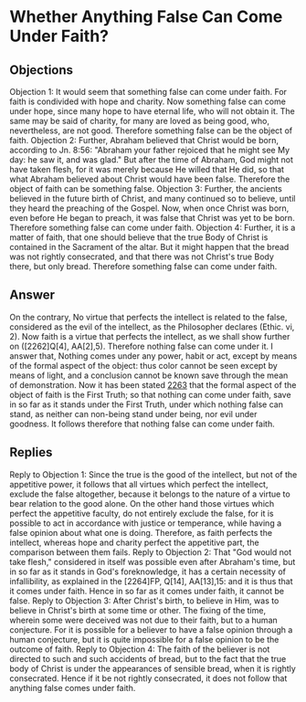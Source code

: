 # Whether Anything False Can Come Under Faith?
## Objections
Objection 1: It would seem that something false can come under faith. For faith is condivided with hope and charity. Now something false can come under hope, since many hope to have eternal life, who will not obtain it. The same may be said of charity, for many are loved as being good, who, nevertheless, are not good. Therefore something false can be the object of faith.
Objection 2: Further, Abraham believed that Christ would be born, according to Jn. 8:56: "Abraham your father rejoiced that he might see My day: he saw it, and was glad." But after the time of Abraham, God might not have taken flesh, for it was merely because He willed that He did, so that what Abraham believed about Christ would have been false. Therefore the object of faith can be something false.
Objection 3: Further, the ancients believed in the future birth of Christ, and many continued so to believe, until they heard the preaching of the Gospel. Now, when once Christ was born, even before He began to preach, it was false that Christ was yet to be born. Therefore something false can come under faith.
Objection 4: Further, it is a matter of faith, that one should believe that the true Body of Christ is contained in the Sacrament of the altar. But it might happen that the bread was not rightly consecrated, and that there was not Christ's true Body there, but only bread. Therefore something false can come under faith.
## Answer
On the contrary, No virtue that perfects the intellect is related to the false, considered as the evil of the intellect, as the Philosopher declares (Ethic. vi, 2). Now faith is a virtue that perfects the intellect, as we shall show further on ([2262]Q[4], AA[2],5). Therefore nothing false can come under it.
I answer that, Nothing comes under any power, habit or act, except by means of the formal aspect of the object: thus color cannot be seen except by means of light, and a conclusion cannot be known save through the mean of demonstration. Now it has been stated [2263](A[1]) that the formal aspect of the object of faith is the First Truth; so that nothing can come under faith, save in so far as it stands under the First Truth, under which nothing false can stand, as neither can non-being stand under being, nor evil under goodness. It follows therefore that nothing false can come under faith.
## Replies
Reply to Objection 1: Since the true is the good of the intellect, but not of the appetitive power, it follows that all virtues which perfect the intellect, exclude the false altogether, because it belongs to the nature of a virtue to bear relation to the good alone. On the other hand those virtues which perfect the appetitive faculty, do not entirely exclude the false, for it is possible to act in accordance with justice or temperance, while having a false opinion about what one is doing. Therefore, as faith perfects the intellect, whereas hope and charity perfect the appetitive part, the comparison between them fails.
Reply to Objection 2: That "God would not take flesh," considered in itself was possible even after Abraham's time, but in so far as it stands in God's foreknowledge, it has a certain necessity of infallibility, as explained in the [2264]FP, Q[14], AA[13],15: and it is thus that it comes under faith. Hence in so far as it comes under faith, it cannot be false.
Reply to Objection 3: After Christ's birth, to believe in Him, was to believe in Christ's birth at some time or other. The fixing of the time, wherein some were deceived was not due to their faith, but to a human conjecture. For it is possible for a believer to have a false opinion through a human conjecture, but it is quite impossible for a false opinion to be the outcome of faith.
Reply to Objection 4: The faith of the believer is not directed to such and such accidents of bread, but to the fact that the true body of Christ is under the appearances of sensible bread, when it is rightly consecrated. Hence if it be not rightly consecrated, it does not follow that anything false comes under faith.